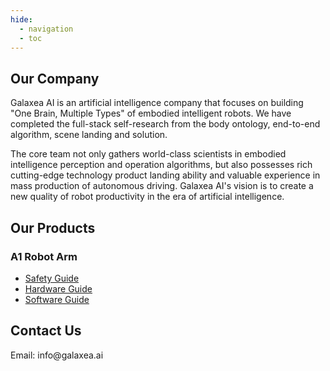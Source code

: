 ```yaml
---
hide:
  - navigation
  - toc
---
```


<!DOCTYPE html>
<html lang="en">
<body id = unique-page>
    <main>
        <section class="company-section">
            <h2>Our Company</h2>
            <p>Galaxea AI is an artificial intelligence company that focuses on building "One Brain, Multiple Types" of embodied intelligent robots. We have completed the full-stack self-research from the body ontology, end-to-end algorithm, scene landing and solution.</p>
            <p>The core team not only gathers world-class scientists in embodied intelligence perception and operation algorithms, but also possesses rich cutting-edge technology product landing ability and valuable experience in mass production of autonomous driving. Galaxea AI's vision is to create a new quality of robot productivity in the era of artificial intelligence.</p>
        </section>
        <div class="row">
            <section class="products-section">
                <h2>Our Products</h2>
                <div class="product">
                    <h3>A1 Robot Arm</h3>
                    <ul>
                        <li><a href="Guide/A1/Getting_Started">Safety Guide</a></li>
                        <li><a href="Guide/A1/Hardware_Guide">Hardware Guide</a></li>
                        <li><a href="Guide/A1/Software_Guide">Software Guide</a></li>
                    </ul>
                </div>
            </section>
            <section class="contact-section">
                <h2>Contact Us</h2>
                <p>Email: info@galaxea.ai</p>
            </section>
        </div>
    </main>
</body>
</html>
